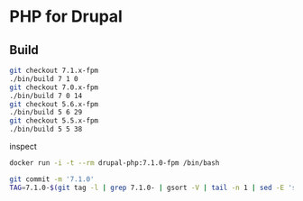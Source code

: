 # PHP for Drupal

## Build

```bash
git checkout 7.1.x-fpm
./bin/build 7 1 0
git checkout 7.0.x-fpm
./bin/build 7 0 14
git checkout 5.6.x-fpm
./bin/build 5 6 29
git checkout 5.5.x-fpm
./bin/build 5 5 38
```

inspect

```bash
docker run -i -t --rm drupal-php:7.1.0-fpm /bin/bash
```

```bash
git commit -m '7.1.0'
TAG=7.1.0-$(git tag -l | grep 7.1.0- | gsort -V | tail -n 1 | sed -E 's/^.*-([0-9]+)$/\1/'); echo $TAG
```
